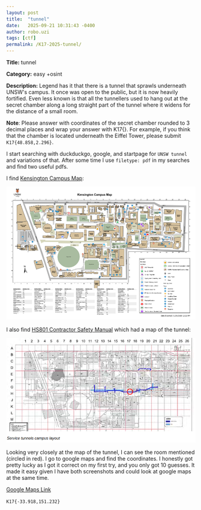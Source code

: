 ```yaml
---
layout: post
title:  "tunnel"
date:   2025-09-21 10:31:43 -0400
author: robo.uzi
tags: [ctf]
permalink: /K17-2025-tunnel/
---
```


**Title:** tunnel

**Category:** easy +osint

**Description:** Legend has it that there is a tunnel that sprawls underneath UNSW's campus. It once was open to the public, but it is now heavily fortified. Even less known is that all the tunnellers used to hang out at the secret chamber along a long straight part of the tunnel where it widens for the distance of a small room.

**Note**: Please answer with coordinates of the secret chamber rounded to 3 decimal places and wrap your answer with K17{}. For example, if you think that the chamber is located underneath the Eiffel Tower, please submit `K17{48.858,2.296}`.

I start searching with duckduckgo, google, and startpage for `UNSW tunnel` and variations of that. After some time I use `filetype: pdf` in my searches and find two useful pdfs.

I find [Kensington Campus Map](https://www.unswcollege.edu.au/content/dam/pdfs/unsw-college/2022-04-211206-Kensington-Campus-Map.pdf):

![Alt text](/images/Kensington-Campus-Map.png)

I also find [HS801 Contractor Safety Manual](https://www.unsw.edu.au/content/dam/pdfs/planning-assurance/safety/resources/2023-00-hs-documents/2021-06-HS801-Contractor-Safety-Manual-V2.2.pdf) which had a map of the tunnel:

![Alt text](/images/service-tunnels-edited.png)

Looking very closely at the map of the tunnel, I can see the room mentioned (circled in red). I go to google maps and find the coordinates. I honestly got pretty lucky as I got it correct on my first try, and you only got 10 guesses. It made it easy given I have both screenshots and could look at google maps at the same time. 

[Google Maps Link](https://www.google.com/maps/@-33.9181486,151.2315367,2a,75y,351.61h,76.39t/data=!3m7!1e1!3m5!1sZbXJsVZD5RO_fzRnih_17w!2e0!6shttps:%2F%2Fstreetviewpixels-pa.googleapis.com%2Fv1%2Fthumbnail%3Fcb_client%3Dmaps_sv.tactile%26w%3D900%26h%3D600%26pitch%3D13.608294894630745%26panoid%3DZbXJsVZD5RO_fzRnih_17w%26yaw%3D351.6078629392227!7i13312!8i6656?entry=ttu&g_ep=EgoyMDI1MDkxNy4wIKXMDSoASAFQAw%3D%3D) 

`K17{-33.918,151.232}`